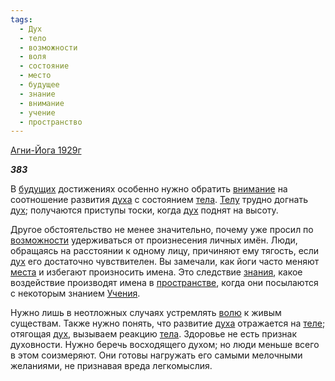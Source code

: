 ```yaml
---
tags:
  - Дух
  - тело
  - возможности
  - воля
  - состояние
  - место
  - будущее
  - знание
  - внимание
  - учение
  - пространство
---
```

[Агни-Йога 1929г](https://127.0.0.1:4002/agni/1929)

___383___

В [будущих](../../../tags/#будущее) достижениях особенно нужно обратить [внимание](../../../tags/#внимание) на соотношение развития [духа](../../../tags/#Дух) с состоянием [тела](../../../tags/#тело). [Телу](../../../tags/#тело) трудно догнать [дух](../../../tags/#Дух); получаются приступы тоски, когда [дух](../../../tags/#Дух) поднят на высоту.   

Другое обстоятельство не менее значительно, почему уже просил по [возможности](../../../tags/#возможности) удерживаться от произнесения личных имён. Люди, обращаясь на расстоянии к одному лицу, причиняют ему тягость, если [дух](../../../tags/#Дух) его достаточно чувствителен. Вы замечали, как йоги часто меняют [места](../../../tags/#место) и избегают произносить имена. Это следствие [знания](../../../tags/#[знание](../../../tags/#знание)), какое воздействие производят имена в [пространстве](../../../tags/#пространство), когда они посылаются с некоторым знанием [Учения](../../../tags/#учение).   

Нужно лишь в неотложных случаях устремлять [волю](../../../tags/#воля) к живым существам. Также нужно понять, что развитие [духа](../../../tags/#Дух) отражается на [теле](../../../tags/#тело); отягощая [дух](../../../tags/#Дух), вызываем реакцию [тела](../../../tags/#тело). Здоровье не есть признак духовности. Нужно беречь восходящего духом; но люди меньше всего в этом соизмеряют. Они готовы нагружать его самыми мелочными желаниями, не признавая вреда легкомыслия.